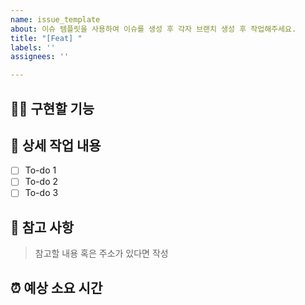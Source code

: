 ```yaml
---
name: issue_template
about: 이슈 템플릿을 사용하여 이슈를 생성 후 각자 브랜치 생성 후 작업해주세요.
title: "[Feat] "
labels: ''
assignees: ''

---
```


<!--
이슈 템플릿을 사용하여 이슈를 생성 후 각자 브랜치 생성 후 작업해주세요.
브랜치 이름 예시
- 프론트 : 이슈번호-jsp-기능명
- 백 : 이슈번호-api-기능명
-->

## 🏃🏻 구현할 기능

## 📌 상세 작업 내용

- [ ] To-do 1
- [ ] To-do 2
- [ ] To-do 3

## 📝 참고 사항

> 참고할 내용 혹은 주소가 있다면 작성

## ⏰ 예상 소요 시간
